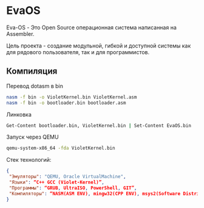 # EvaOS
 Eva-OS - Это Open Source операционная система написанная на Assembler.

Цель проекта - создание модульной, гибкой и доступной системы как для рядового пользователя, так и для программистов.

## Компиляция
Перевод dotasm в bin 
```sh
nasm -f bin -o VioletKernel.bin VioletKernel.asm
nasm -f bin -o bootloader.bin bootloader.asm   
```

Линковка
```sh
Get-Content bootloader.bin, VioletKernel.bin | Set-Content EvaOS.bin  
```

Запуск через QEMU
```sh
qemu-system-x86_64 -fda VioletKernel.bin
```

Стек технологий:
```json
{
 "Эмуляторы": "QEMU, Oracle VirtualMachine",
 "Языки": “C++ GCC (Violet-Kernel)”,
 "Программы": “GRUB, UltraISO, PowerShell, GIT”,
 "Компиляторы": “NASM(ASM ENV), mingw32(CPP ENV), msys2(Software Distribution and Building Platform)”
}
```
